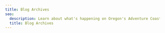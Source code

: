 ```yaml
---
title: Blog Archives
seo:
  description: Learn about what's happening on Oregon's Adventure Coast. Keep up to date with events, festivals and things to do for your vacation.
  title: Blog Archives
---
```

